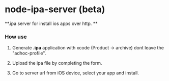 node-ipa-server (beta)
===============

**.ipa server for install ios apps over http. **

### How use

1. Generate **.ipa** application with xcode (Product -> archive) dont leave the "adhoc-profile".

2. Upload the ipa file by completing the form.

3. Go to server url from iOS device, select your app and install.
